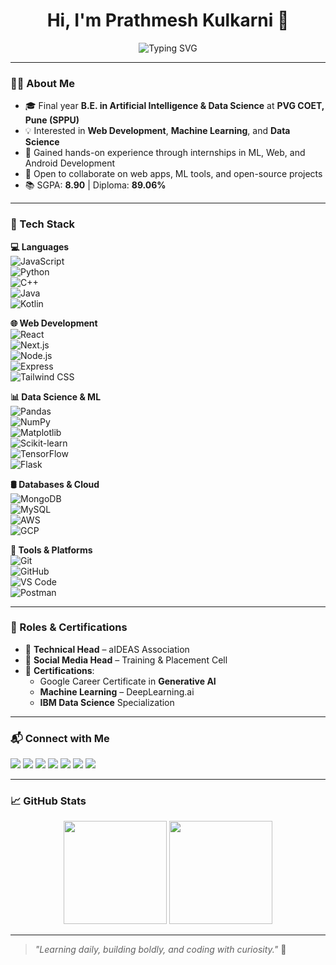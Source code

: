 <h1 align="center">Hi, I'm Prathmesh Kulkarni 👋</h1>

<p align="center">
  <img src="https://readme-typing-svg.demolab.com?font=Fira+Code&weight=500&size=24&pause=1000&center=true&vCenter=true&width=435&lines=AI +%26+Data+Science+Student;Full-Stack+Web+Developer;ML+%7C+DS+Enthusiast;Open+Source+Contributor" alt="Typing SVG" />
</p>

---

### 👨‍🎓 About Me

- 🎓 Final year **B.E. in Artificial Intelligence & Data Science** at **PVG COET, Pune (SPPU)**  
- 💡 Interested in **Web Development**, **Machine Learning**, and **Data Science**
- 💼 Gained hands-on experience through internships in ML, Web, and Android Development
- 🤝 Open to collaborate on web apps, ML tools, and open-source projects
- 📚 SGPA: **8.90** | Diploma: **89.06%**

---

### 🧰 Tech Stack

**💻 Languages**  
![JavaScript](https://img.shields.io/badge/-JavaScript-F7DF1E?style=flat&logo=javascript&logoColor=000)  
![Python](https://img.shields.io/badge/-Python-3776AB?style=flat&logo=python&logoColor=white)  
![C++](https://img.shields.io/badge/-C++-00599C?style=flat&logo=c%2B%2B&logoColor=white)  
![Java](https://img.shields.io/badge/-Java-007396?style=flat&logo=java&logoColor=white)  
![Kotlin](https://img.shields.io/badge/-Kotlin-0095D5?style=flat&logo=kotlin&logoColor=white)

**🌐 Web Development**  
![React](https://img.shields.io/badge/-React-61DAFB?style=flat&logo=react&logoColor=000)  
![Next.js](https://img.shields.io/badge/-Next.js-000?style=flat&logo=next.js)  
![Node.js](https://img.shields.io/badge/-Node.js-339933?style=flat&logo=node.js&logoColor=white)  
![Express](https://img.shields.io/badge/-Express.js-000?style=flat&logo=express&logoColor=white)  
![Tailwind CSS](https://img.shields.io/badge/-TailwindCSS-38B2AC?style=flat&logo=tailwind-css&logoColor=white)

**📊 Data Science & ML**  
![Pandas](https://img.shields.io/badge/-Pandas-150458?style=flat&logo=pandas)  
![NumPy](https://img.shields.io/badge/-NumPy-013243?style=flat&logo=numpy)  
![Matplotlib](https://img.shields.io/badge/-Matplotlib-11557C?style=flat)  
![Scikit-learn](https://img.shields.io/badge/-Scikit--learn-F7931E?style=flat&logo=scikit-learn&logoColor=white)  
![TensorFlow](https://img.shields.io/badge/-TensorFlow-FF6F00?style=flat&logo=tensorflow&logoColor=white)  
![Flask](https://img.shields.io/badge/-Flask-000000?style=flat&logo=flask&logoColor=white)

**🛢 Databases & Cloud**  
![MongoDB](https://img.shields.io/badge/-MongoDB-47A248?style=flat&logo=mongodb&logoColor=white)  
![MySQL](https://img.shields.io/badge/-MySQL-4479A1?style=flat&logo=mysql&logoColor=white)  
![AWS](https://img.shields.io/badge/-AWS-232F3E?style=flat&logo=amazon-aws)  
![GCP](https://img.shields.io/badge/-GCP-4285F4?style=flat&logo=google-cloud&logoColor=white)

**🧰 Tools & Platforms**  
![Git](https://img.shields.io/badge/-Git-F05032?style=flat&logo=git&logoColor=white)  
![GitHub](https://img.shields.io/badge/-GitHub-181717?style=flat&logo=github)  
![VS Code](https://img.shields.io/badge/-VS%20Code-007ACC?style=flat&logo=visual-studio-code&logoColor=white)  
![Postman](https://img.shields.io/badge/-Postman-FF6C37?style=flat&logo=postman&logoColor=white)

---

### 🏅 Roles & Certifications

- 🧠 **Technical Head** – aIDEAS Association  
- 📱 **Social Media Head** – Training & Placement Cell  
- 🧾 **Certifications**:  
  - Google Career Certificate in **Generative AI**  
  - **Machine Learning** – DeepLearning.ai  
  - **IBM Data Science** Specialization

---

### 📬 Connect with Me

<p>
  <a href="mailto:prathmeshkulkarni312@gmail.com"><img src="https://img.shields.io/badge/Gmail-D14836?style=for-the-badge&logo=gmail&logoColor=white" /></a>
  <a href="https://portfolio-prathmesh-kulkarni-ij1q.vercel.app/" target="_blank"><img src="https://img.shields.io/badge/Portfolio-000?style=for-the-badge&logo=vercel&logoColor=white" /></a>
  <a href="https://www.linkedin.com/in/prathmeshkulkarni" target="_blank"><img src="https://img.shields.io/badge/LinkedIn-0A66C2?style=for-the-badge&logo=linkedin&logoColor=white" /></a>
  <a href="https://github.com/pkkulk" target="_blank"><img src="https://img.shields.io/badge/GitHub-171515?style=for-the-badge&logo=github&logoColor=white" /></a>
  <a href="https://leetcode.com/u/pkkulk/" target="_blank"><img src="https://img.shields.io/badge/LeetCode-FFA116?style=for-the-badge&logo=leetcode&logoColor=black" /></a>
  <a href="https://x.com/SKulkarni872000?t=lszF5pGDt7Na4Hb8s-qvxg&s=09" target="_blank"><img src="https://img.shields.io/badge/Twitter-1DA1F2?style=for-the-badge&logo=x&logoColor=white" /></a>
  <a href="https://www.instagram.com/prathmesh_kulkarni18" target="_blank"><img src="https://img.shields.io/badge/Instagram-E4405F?style=for-the-badge&logo=instagram&logoColor=white" /></a>
</p>

---

### 📈 GitHub Stats

<p align="center">
  <img src="https://github-readme-stats.vercel.app/api?username=pkkulk&show_icons=true&theme=tokyonight&hide_border=true" height="165" />
  <img src="https://github-readme-stats.vercel.app/api/top-langs/?username=pkkulk&layout=compact&theme=tokyonight&hide_border=true" height="165" />
</p>

---

> _"Learning daily, building boldly, and coding with curiosity."_ 🚀
